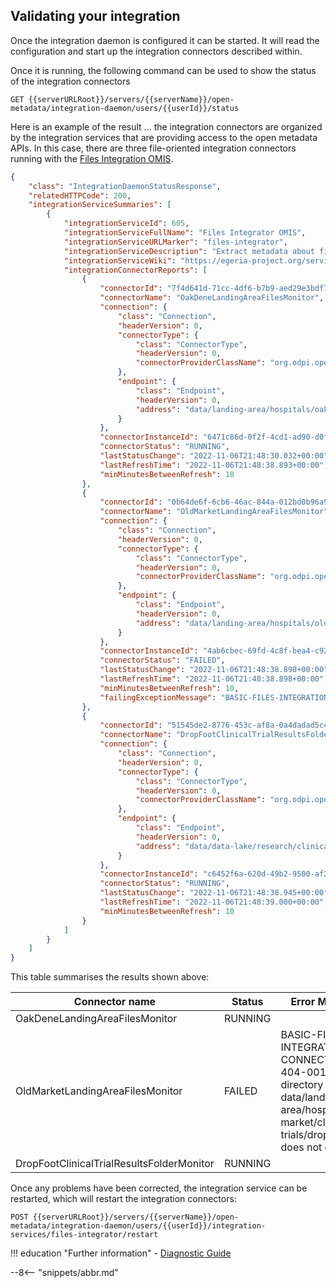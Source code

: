 <!-- SPDX-License-Identifier: CC-BY-4.0 -->
<!-- Copyright Contributors to the Egeria project. -->

## Validating your integration

Once the integration daemon is configured it can be started.  It will read the configuration and start up the integration connectors described within.

Once it is running, the following command can be used to show the status of the integration connectors

```
GET {{serverURLRoot}}/servers/{{serverName}}/open-metadata/integration-daemon/users/{{userId}}/status
```
Here is an example of the result ... the integration connectors are organized by the integration services that are providing access to the open metadata APIs. In this case, there are three file-oriented integration connectors running with the [Files Integration OMIS](/services/omis/files-integrator/overview).

```json
{
    "class": "IntegrationDaemonStatusResponse",
    "relatedHTTPCode": 200,
    "integrationServiceSummaries": [
        {
            "integrationServiceId": 605,
            "integrationServiceFullName": "Files Integrator OMIS",
            "integrationServiceURLMarker": "files-integrator",
            "integrationServiceDescription": "Extract metadata about files stored in a file system or file manager.",
            "integrationServiceWiki": "https://egeria-project.org/services/omis/files-integrator/overview/",
            "integrationConnectorReports": [
                {
                    "connectorId": "7f4d641d-71cc-4df6-b7b9-aed29e3bdf7f",
                    "connectorName": "OakDeneLandingAreaFilesMonitor",
                    "connection": {
                        "class": "Connection",
                        "headerVersion": 0,
                        "connectorType": {
                            "class": "ConnectorType",
                            "headerVersion": 0,
                            "connectorProviderClassName": "org.odpi.openmetadata.adapters.connectors.integration.basicfiles.DataFilesMonitorIntegrationProvider"
                        },
                        "endpoint": {
                            "class": "Endpoint",
                            "headerVersion": 0,
                            "address": "data/landing-area/hospitals/oak-dene/clinical-trials/drop-foot"
                        }
                    },
                    "connectorInstanceId": "6471c86d-0f2f-4cd1-ad90-d0f396a1d31e",
                    "connectorStatus": "RUNNING",
                    "lastStatusChange": "2022-11-06T21:48:30.032+00:00",
                    "lastRefreshTime": "2022-11-06T21:48:38.893+00:00",
                    "minMinutesBetweenRefresh": 10
                },
                {
                    "connectorId": "0b64de6f-6cb6-46ac-844a-012bd0b96a9d",
                    "connectorName": "OldMarketLandingAreaFilesMonitor",
                    "connection": {
                        "class": "Connection",
                        "headerVersion": 0,
                        "connectorType": {
                            "class": "ConnectorType",
                            "headerVersion": 0,
                            "connectorProviderClassName": "org.odpi.openmetadata.adapters.connectors.integration.basicfiles.DataFilesMonitorIntegrationProvider"
                        },
                        "endpoint": {
                            "class": "Endpoint",
                            "headerVersion": 0,
                            "address": "data/landing-area/hospitals/old-market/clinical-trials/drop-foot"
                        }
                    },
                    "connectorInstanceId": "4ab6cbec-69fd-4c8f-bea4-c92b861bfe0b",
                    "connectorStatus": "FAILED",
                    "lastStatusChange": "2022-11-06T21:48:38.898+00:00",
                    "lastRefreshTime": "2022-11-06T21:48:38.898+00:00",
                    "minMinutesBetweenRefresh": 10,
                    "failingExceptionMessage": "BASIC-FILES-INTEGRATION-CONNECTORS-404-001 The directory named data/landing-area/hospitals/old-market/clinical-trials/drop-foot does not exist"
                },
                {
                    "connectorId": "51545de2-8776-453c-af8a-0a4dadad5c46",
                    "connectorName": "DropFootClinicalTrialResultsFolderMonitor",
                    "connection": {
                        "class": "Connection",
                        "headerVersion": 0,
                        "connectorType": {
                            "class": "ConnectorType",
                            "headerVersion": 0,
                            "connectorProviderClassName": "org.odpi.openmetadata.adapters.connectors.integration.basicfiles.DataFolderMonitorIntegrationProvider"
                        },
                        "endpoint": {
                            "class": "Endpoint",
                            "headerVersion": 0,
                            "address": "data/data-lake/research/clinical-trials/drop-foot/weekly-measurements"
                        }
                    },
                    "connectorInstanceId": "c6452f6a-620d-49b2-9500-af260403feef",
                    "connectorStatus": "RUNNING",
                    "lastStatusChange": "2022-11-06T21:48:38.945+00:00",
                    "lastRefreshTime": "2022-11-06T21:48:39.000+00:00",
                    "minMinutesBetweenRefresh": 10
                }
            ]
        }
    ]
}
```

This table summarises the results shown above:

| Connector name                            | Status  | Error Message                                                                                                                                  | Connector implementation                                                                              |
|-------------------------------------------|---------|------------------------------------------------------------------------------------------------------------------------------------------------|-------------------------------------------------------------------------------------------------------|
| OakDeneLandingAreaFilesMonitor            | RUNNING |                                                                                                                                                | org.odpi.openmetadata.adapters.connectors.integration.basicfiles.DataFilesMonitorIntegrationProvider  |
| OldMarketLandingAreaFilesMonitor          | FAILED  | BASIC-FILES-INTEGRATION-CONNECTORS-404-001 The directory named data/landing-area/hospitals/old-market/clinical-trials/drop-foot does not exist | org.odpi.openmetadata.adapters.connectors.integration.basicfiles.DataFilesMonitorIntegrationProvider  |
| DropFootClinicalTrialResultsFolderMonitor | RUNNING |                                                                                                                                                | org.odpi.openmetadata.adapters.connectors.integration.basicfiles.DataFolderMonitorIntegrationProvider |

Once any problems have been corrected, the integration service can be restarted, which will restart the integration connectors:

```
POST {{serverURLRoot}}/servers/{{serverName}}/open-metadata/integration-daemon/users/{{userId}}/integration-services/files-integrator/restart
```

!!! education "Further information"
    - [Diagnostic Guide](/guides/diagnostic/integration-daemon-diagnostic-guide)


--8<-- "snippets/abbr.md"